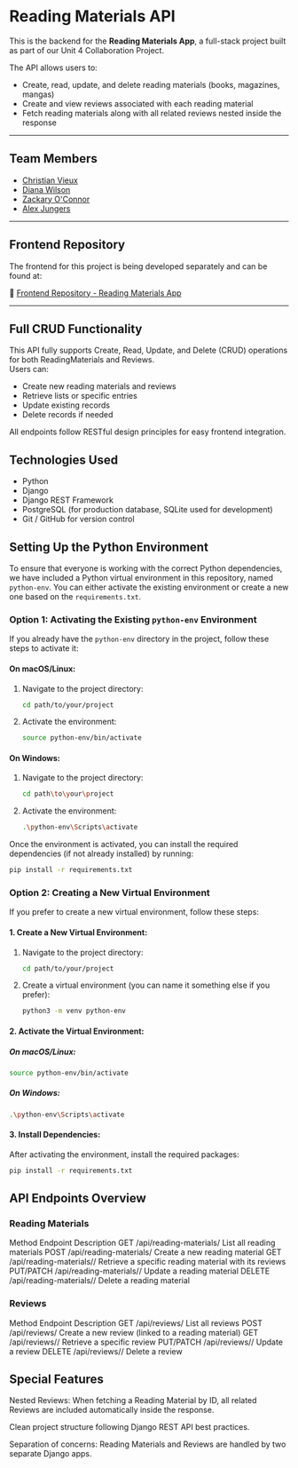 # Reading Materials API

This is the backend for the **Reading Materials App**, a full-stack project built as part of our Unit 4 Collaboration Project.

The API allows users to:
- Create, read, update, and delete reading materials (books, magazines, mangas)
- Create and view reviews associated with each reading material
- Fetch reading materials along with all related reviews nested inside the response

---

## Team Members

- [Christian Vieux](https://github.com/christianvieux)
- [Diana Wilson](https://github.com/DianaWilson1)
- [Zackary O'Connor](https://github.com/zackaryoconnor)
- [Alex Jungers](https://github.com/ajungers-ga)

---

## Frontend Repository

The frontend for this project is being developed separately and can be found at:

🔗 [Frontend Repository - Reading Materials App](https://github.com/zackaryoconnor/Front-End)

---

## Full CRUD Functionality

This API fully supports Create, Read, Update, and Delete (CRUD) operations for both ReadingMaterials and Reviews.  
Users can:
- Create new reading materials and reviews
- Retrieve lists or specific entries
- Update existing records
- Delete records if needed

All endpoints follow RESTful design principles for easy frontend integration.


## Technologies Used

- Python
- Django
- Django REST Framework
- PostgreSQL (for production database, SQLite used for development)
- Git / GitHub for version control

## Setting Up the Python Environment

To ensure that everyone is working with the correct Python dependencies, we have included a Python virtual environment in this repository, named `python-env`. You can either activate the existing environment or create a new one based on the `requirements.txt`.

### Option 1: Activating the Existing `python-env` Environment

If you already have the `python-env` directory in the project, follow these steps to activate it:

#### On macOS/Linux:
1. Navigate to the project directory:
    ```bash
    cd path/to/your/project
    ```
2. Activate the environment:
    ```bash
    source python-env/bin/activate
    ```

#### On Windows:
1. Navigate to the project directory:
    ```bash
    cd path\to\your\project
    ```
2. Activate the environment:
    ```bash
    .\python-env\Scripts\activate
    ```

Once the environment is activated, you can install the required dependencies (if not already installed) by running:
```bash
pip install -r requirements.txt
```

### Option 2: Creating a New Virtual Environment

If you prefer to create a new virtual environment, follow these steps:

#### 1. Create a New Virtual Environment:
1. Navigate to the project directory:
    ```bash
    cd path/to/your/project
    ```
2. Create a virtual environment (you can name it something else if you prefer):
    ```bash
    python3 -m venv python-env
    ```

#### 2. Activate the Virtual Environment:

##### On macOS/Linux:
```bash
source python-env/bin/activate
```

##### On Windows:
```bash
.\python-env\Scripts\activate
```

#### 3. Install Dependencies:
After activating the environment, install the required packages:
```bash
pip install -r requirements.txt
```

## API Endpoints Overview

### Reading Materials
Method	Endpoint	Description
GET	/api/reading-materials/	List all reading materials
POST	/api/reading-materials/	Create a new reading material
GET	/api/reading-materials/<id>/	Retrieve a specific reading material with its reviews
PUT/PATCH	/api/reading-materials/<id>/	Update a reading material
DELETE	/api/reading-materials/<id>/	Delete a reading material

### Reviews
Method	Endpoint	Description
GET	/api/reviews/	List all reviews
POST	/api/reviews/	Create a new review (linked to a reading material)
GET	/api/reviews/<id>/	Retrieve a specific review
PUT/PATCH	/api/reviews/<id>/	Update a review
DELETE	/api/reviews/<id>/	Delete a review

## Special Features

Nested Reviews: When fetching a Reading Material by ID, all related Reviews are included automatically inside the response.

Clean project structure following Django REST API best practices.

Separation of concerns: Reading Materials and Reviews are handled by two separate Django apps.

